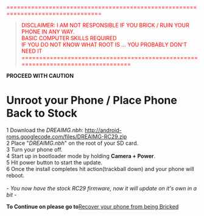 <font color='#FF0000'>=================================================================================</font><br>
<blockquote><font color='#FF0000'>DISCLAIMER: I AM NOT RESPONSIBLE IF YOU BRICK / RUIN YOUR PHONE IN ANY WAY.</font>    <br>
<font color='#FF0000'>BASIC COMPUTER SKILLS REQUIRED</font>                                                 <br>
<font color='#FF0000'>IF YOU DO NOT KNOW WHAT ROOT IS ... YOU PROBABLY DON'T NEED IT</font>                 <br>
<font color='#FF0000'>=================================================================================</font><br></blockquote>


<b>PROCEED WITH CAUTION</b>

<h1>Unroot your Phone / Place Phone Back to Stock</h1>

1 Download the <i>DREAIMG.nbh</i>: <a href='http://android-roms.googlecode.com/files/DREAIMG-RC29.zip'>http://android-roms.googlecode.com/files/DREAIMG-RC29.zip</a><br>
2 Place "<i>DREAIMG.nbh</i>" on the root of your SD card.<br>
3 Turn your phone off.<br>
4 Start up in bootloader mode by holding <b>Camera + Power</b>.<br>
5 Hit power button to start the update.<br>
6 Once the install completes hit action(trackball down) and your phone will reboot.<br>
<br>
<i>- You now have the stock RC29 firmware, now it will update on it's own in a bit -</i>

<b>To Continue on please go to</b><a href='http://code.google.com/p/android-roms/wiki/Unbrick'>Recover your phone from being Bricked</a>